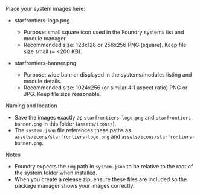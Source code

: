 Place your system images here:

- starfrontiers-logo.png
  - Purpose: small square icon used in the Foundry systems list and module manager.
  - Recommended size: 128x128 or 256x256 PNG (square). Keep file size small (~ <200 KB).

- starfrontiers-banner.png
  - Purpose: wide banner displayed in the systems/modules listing and module details.
  - Recommended size: 1024x256 (or similar 4:1 aspect ratio) PNG or JPG. Keep file size reasonable.

Naming and location
- Save the images exactly as `starfrontiers-logo.png` and `starfrontiers-banner.png` in this folder (`assets/icons/`).
- The `system.json` file references these paths as `assets/icons/starfrontiers-logo.png` and `assets/icons/starfrontiers-banner.png`.

Notes
- Foundry expects the `img` path in `system.json` to be relative to the root of the system folder when installed.
- When you create a release zip, ensure these files are included so the package manager shows your images correctly.
